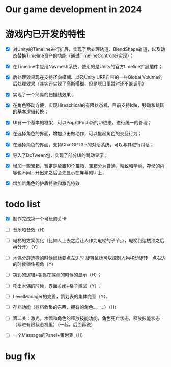 # Our game development in 2024

# 游戏内已开发的特性

- [x] 对Unity的Timeline进行扩展，实现了后处理轨道、BlendShape轨道，以及动态替换Timeline资产的功能（通过TimelineController实现）；
- [x] 在Timeline中应用Navmesh系统，使用的是Unity的官方timeline扩展插件；
- [x] 后处理效果现在支持径向模糊、以及Unity URP自带的一些Global Volume的后处理效果（其实还实现了高斯模糊，但是项目里暂时还不能调用）
- [x] 实现了一个简易的扫描线效果；
- [x] 在角色移动方便，实现Hireachical的有限状态机，目前支持Idle，移动和跳跃的基本逻辑转换；
- [x] UI有一个基本的框架，可以Pop和Push新的UI进来，进行统一的管理；
- [x] 在选择角色的界面，增加点击做动作，可以提起角色的交互行为；
- [x] 在选择角色的界面，支持ChatGPT3.5的对话系统，可以与其进行对话；
- [x] 导入了DoTween包，实现了部分UI的跳动显示；
- [x] 增加一些宝箱，暂定是放置10个宝箱，宝箱分为普通，精致和华丽，存储的内容也不同，开出来之后会先显示在屏幕的UI上，
- [x] 增加新角色的护盾特效和激光特效



# todo list

- [x] 制作完成第一个可玩的关卡
- [ ] 音乐和音效（H）
- [ ] 电梯的方案优化（比如人上去之后让人作为电梯的子节点，电梯到达楼顶之后再分开）（Y）
- [ ] 木偶分屏选择的时候鼠标要点左边时 旋转鼠标可以控制人物移动旋转，点右边的时候锁住视角（Y）
- [ ] 钥匙的逻辑+钥匙在探测的时候的显示（H）；
- [ ] 呼出木偶的时候，界面关闭+格子撤回（Y）；
- [ ] LevelManager的完善，策划表的集体完善（Y），
- [ ] 存档功能（存档收集的东西，拥有的角色。。。。。）（H）
- [ ] 第二关：激光。木偶和角色的释放技能功能，角色死亡状态，释放技能状态（写进有限状态机里）（一起，后面再说）
- [ ] 一个Message的Panel+策划表（H）



# bug fix


